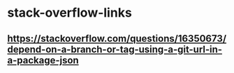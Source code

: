 # stack-overflow-links

## https://stackoverflow.com/questions/16350673/depend-on-a-branch-or-tag-using-a-git-url-in-a-package-json
